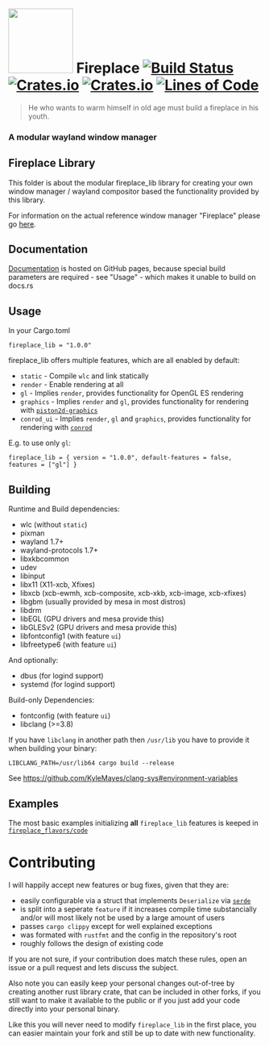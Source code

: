 # <img src="https://cdn.rawgit.com/Drakulix/fireplace/bf10b919/assets/fireplace.svg" width="128"> Fireplace [![Build Status](https://travis-ci.org/Drakulix/fireplace.svg)](https://travis-ci.org/Drakulix/fireplace) [![Crates.io](https://img.shields.io/crates/v/fireplace_lib.svg)](https://crates.io/crates/fireplace_lib) [![Crates.io](https://img.shields.io/crates/l/fireplace_lib.svg)](https://github.com/Drakulix/fireplace_lib/blob/master/LICENSE) [![Lines of Code](https://tokei.rs/b1/github/Drakulix/fireplace)](https://github.com/Aaronepower/tokei)

> He who wants to warm himself in old age must build a fireplace in his youth.


### A modular wayland window manager


## Fireplace Library

This folder is about the modular fireplace_lib library for creating your own
window manager / wayland compositor based the functionality provided by this library.

For information on the actual reference window manager "Fireplace" please go [here](https://github.com/Drakulix/fireplace).


## Documentation

[Documentation](https://Drakulix.github.io/fireplace) is hosted on GitHub pages,
because special build parameters are required - see "Usage" - which makes it
unable to build on docs.rs


## Usage

In your Cargo.toml

```
fireplace_lib = "1.0.0"
```

fireplace_lib offers multiple features, which are all enabled by default:
- `static` - Compile `wlc` and link statically
- `render` - Enable rendering at all
- `gl` - Implies `render`, provides functionality for OpenGL ES rendering
- `graphics` - Implies `render` and `gl`, provides functionality for rendering with [`piston2d-graphics`](https://crates.io/crates/piston2d-graphics)
- `conrod_ui` - Implies `render`, `gl` and `graphics`, provides functionality for rendering with [`conrod`](https://crates.io/crates/conrod)

E.g. to use only `gl`:
```
fireplace_lib = { version = "1.0.0", default-features = false, features = ["gl"] }
```


## Building

Runtime and Build dependencies:

- wlc (without `static`)
- pixman
- wayland 1.7+
- wayland-protocols 1.7+
- libxkbcommon
- udev
- libinput
- libx11 (X11-xcb, Xfixes)
- libxcb (xcb-ewmh, xcb-composite, xcb-xkb, xcb-image, xcb-xfixes)
- libgbm (usually provided by mesa in most distros)
- libdrm
- libEGL (GPU drivers and mesa provide this)
- libGLESv2 (GPU drivers and mesa provide this)
- libfontconfig1 (with feature `ui`)
- libfreetype6 (with feature `ui`)

And optionally:

- dbus (for logind support)
- systemd (for logind support)

Build-only Dependencies:

- fontconfig (with feature `ui`)
- libclang (>=3.8)

If you have `libclang` in another path then `/usr/lib` you have to provide it when building your binary:
```
LIBCLANG_PATH=/usr/lib64 cargo build --release
```

See https://github.com/KyleMayes/clang-sys#environment-variables


## Examples

The most basic examples initializing **all** `fireplace_lib` features is keeped in [`fireplace_flavors/code`](https://github.com/Drakulix/fireplace/blob/master/fireplace_flavors/code)


# Contributing

I will happily accept new features or bug fixes, given that they are:

- easily configurable via a struct that implements `Deserialize` via [`serde`](https://serde.rs/)
- is split into a seperate `feature` if it increases compile time substancially and/or will most likely not be used by a large amount of users
- passes `cargo clippy` except for well explained exceptions
- was formated with `rustfmt` and the config in the repository's root
- roughly follows the design of existing code

If you are not sure, if your contribution does match these rules, open an issue or a
pull request and lets discuss the subject.

Also note you can easily keep your personal changes out-of-tree by creating another
rust library crate, that can be included in other forks, if you still want to make it
available to the public or if you just add your code directly into your personal binary.

Like this you will never need to modify `fireplace_lib` in the first place,
you can easier maintain your fork and still be up to date with new functionality.
